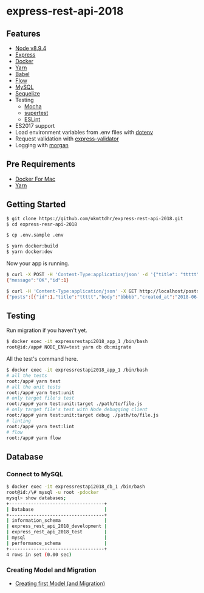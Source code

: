 
# express-rest-api-2018

## Features

- [Node v8.9.4](https://nodejs.org/en/)
- [Express](http://expressjs.com/)
- [Docker](https://www.docker.com/)
- [Yarn](https://yarnpkg.com/en/)
- [Babel](https://babeljs.io/)
- [Flow](https://flow.org/)
- [MySQL](https://www.mysql.com/)
- [Sequelize](http://docs.sequelizejs.com/)
- Testing
  - [Mocha](https://mochajs.org/)
  - [supertest](https://github.com/visionmedia/supertest)
  - [ESLint](https://eslint.org/)
- ES2017 support
- Load environment variables from .env files with [dotenv](https://github.com/motdotla/dotenv)
- Request validation with [express-validator](https://github.com/express-validator/express-validator)
- Logging with [morgan](https://github.com/expressjs/morgan)

## Pre Requirements

- [Docker For Mac](https://www.docker.com/docker-mac)
- [Yarn](https://yarnpkg.com/en/)

## Getting Started

```bash
$ git clone https://github.com/okmttdhr/express-rest-api-2018.git
$ cd express-resr-api-2018
```

```bash
$ cp .env.sample .env
```

```bash
$ yarn docker:build
$ yarn docker:dev
```

Now your app is running.

```bash
$ curl -X POST -H 'Content-Type:application/json' -d '{"title": "ttttt", "body": "bbbbb"}' http://localhost/posts
{"message":"OK","id":1}
```

```bash
$ curl -H 'Content-Type:application/json' -X GET http://localhost/posts
{"posts":[{"id":1,"title":"ttttt","body":"bbbbb","created_at":"2018-06-09T00:43:21.000Z","updated_at":"2018-06-09T00:43:21.000Z"}],"total_count":1,"current_page":1,"total_page":1}
```

## Testing

Run migration if you haven't yet.

```bash
$ docker exec -it expressrestapi2018_app_1 /bin/bash
root@id:/app# NODE_ENV=test yarn db db:migrate
```

All the test's command here.

```bash
$ docker exec -it expressrestapi2018_app_1 /bin/bash
# all the tests
root:/app# yarn test
# all the unit tests
root:/app# yarn test:unit
# only target file's test
root:/app# yarn test:unit:target ./path/to/file.js
# only target file's test with Node debugging client
root:/app# yarn test:unit:target debug ./path/to/file.js
# linting
root:/app# yarn test:lint
# flow
root:/app# yarn flow
```

## Database

### Connect to MySQL

```bash
$ docker exec -it expressrestapi2018_db_1 /bin/bash
root@id:/\# mysql -u root -pdocker
mysql> show databases;
+-----------------------------------+
| Database                          |
+-----------------------------------+
| information_schema                |
| express_rest_api_2018_development |
| express_rest_api_2018_test        |
| mysql                             |
| performance_schema                |
+-----------------------------------+
4 rows in set (0.00 sec)
```

### Creating Model and Migration

- [Creating first Model (and Migration)](http://docs.sequelizejs.com/manual/tutorial/migrations.html#creating-first-model-and-migration-)
